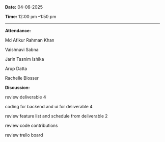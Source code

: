 **Date:** 04-06-2025 

**Time:** 12:00 pm –1:50 pm 
<hr>

**Attendance:** 

Md Afikur Rahman Khan 

Vaishnavi Sabna 

Jarin Tasnim Ishika 

Arup Datta 

Rachelle Blosser 

 

**Discussion:** 


review deliverable 4

coding for backend and ui for deliverable 4

review feature list and schedule from deliverable 2

review code contributions

review trello board
